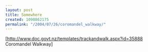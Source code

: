 ```yaml
---
layout: post
title: Somewhere
created: 1090862175
permalink: "/2004/07/26/coromandel_walkway/"
---
```

[http://www.doc.govt.nz/templates/trackandwalk.aspx?id=35888 Coromandel Walkway]
